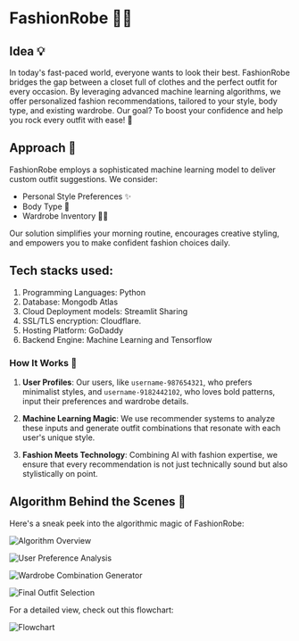 # FashionRobe 👗👔

## Idea 💡

In today's fast-paced world, everyone wants to look their best. FashionRobe bridges the gap between a closet full of clothes and the perfect outfit for every occasion. By leveraging advanced machine learning algorithms, we offer personalized fashion recommendations, tailored to your style, body type, and existing wardrobe. Our goal? To boost your confidence and help you rock every outfit with ease! 🌟

## Approach 🚀

FashionRobe employs a sophisticated machine learning model to deliver custom outfit suggestions. We consider:

- Personal Style Preferences ✨
- Body Type 🧍
- Wardrobe Inventory 👚👖

Our solution simplifies your morning routine, encourages creative styling, and empowers you to make confident fashion choices daily.

 ## Tech stacks used:   
 1. Programming Languages: Python
 2. Database: Mongodb Atlas
 3. Cloud Deployment models: Streamlit Sharing
 4. SSL/TLS encryption: Cloudflare.
 5. Hosting Platform: GoDaddy
 6. Backend Engine: Machine Learning and Tensorflow


### How It Works 🤖

1. **User Profiles**: Our users, like `username-987654321`, who prefers minimalist styles, and `username-9182442102`, who loves bold patterns, input their preferences and wardrobe details.
   
2. **Machine Learning Magic**: We use recommender systems to analyze these inputs and generate outfit combinations that resonate with each user's unique style.

3. **Fashion Meets Technology**: Combining AI with fashion expertise, we ensure that every recommendation is not just technically sound but also stylistically on point.

## Algorithm Behind the Scenes 🧠

Here's a sneak peek into the algorithmic magic of FashionRobe:

![Algorithm Overview](https://github.com/pavankumar19992208/frost_hack/assets/96653443/bf09d621-cd7e-45d0-8d7d-ce72872d01aa)

![User Preference Analysis](https://github.com/pavankumar19992208/frost_hack/assets/96653443/a08dc1ee-88c4-4de1-bbc6-bf67538367f3)

![Wardrobe Combination Generator](https://github.com/pavankumar19992208/frost_hack/assets/96653443/764d3928-859f-4beb-bf81-88df46ebee8e)

![Final Outfit Selection](https://github.com/pavankumar19992208/frost_hack/assets/96653443/1a6e02bf-74c0-4bb6-839b-3795d593b9a1)

For a detailed view, check out this flowchart:

![Flowchart](https://github.com/pavankumar19992208/frost_hack/assets/96653443/8f314dca-5c38-420c-9719-3e80d22074ce)
